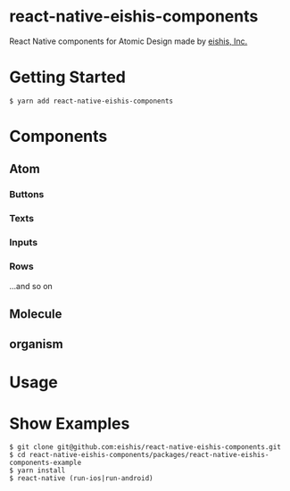 # react-native-eishis-components
React Native components for Atomic Design made by [eishis, Inc.](https://eishis.com/)

# Getting Started
```
$ yarn add react-native-eishis-components
```

# Components
## Atom
### Buttons

### Texts

### Inputs

### Rows

...and so on

## Molecule

## organism

# Usage

# Show Examples
```
$ git clone git@github.com:eishis/react-native-eishis-components.git
$ cd react-native-eishis-components/packages/react-native-eishis-components-example
$ yarn install
$ react-native (run-ios|run-android)
```
